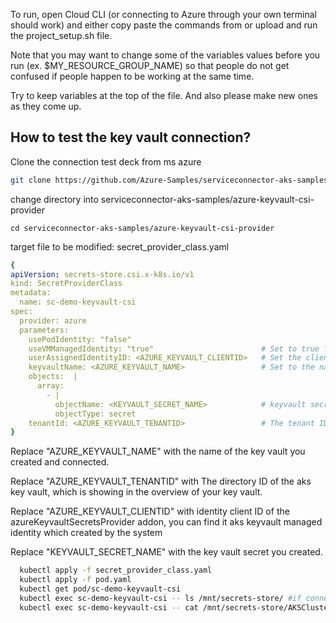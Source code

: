To run, open Cloud CLI (or connecting to Azure through your own terminal should work) and either copy paste
the commands from or upload and run the project_setup.sh file.

Note that you may want to change some of the variables values before you run (ex. $MY_RESOURCE_GROUP_NAME)
so that people do not get confused if people happen to be working at the same time.

Try to keep variables at the top of the file. And also please make new ones as they come up.



## How to test the key vault connection?
Clone the connection test deck from ms azure
```bash
git clone https://github.com/Azure-Samples/serviceconnector-aks-samples.git
```
change directory into serviceconnector-aks-samples/azure-keyvault-csi-provider
```
cd serviceconnector-aks-samples/azure-keyvault-csi-provider
```
target file to be modified: secret_provider_class.yaml
```yaml
{
apiVersion: secrets-store.csi.x-k8s.io/v1
kind: SecretProviderClass
metadata:
  name: sc-demo-keyvault-csi
spec:
  provider: azure
  parameters:
    usePodIdentity: "false"
    useVMManagedIdentity: "true"                        # Set to true for using managed identity
    userAssignedIdentityID: <AZURE_KEYVAULT_CLIENTID>   # Set the clientID of the user-assigned managed identity to use
    keyvaultName: <AZURE_KEYVAULT_NAME>                 # Set to the name of your key vault
    objects:  |
      array:
        - |
          objectName: <KEYVAULT_SECRET_NAME>            # keyvault secret name
          objectType: secret
    tenantId: <AZURE_KEYVAULT_TENANTID>                 # The tenant ID of the key vault
}
```

Replace "AZURE_KEYVAULT_NAME" with the name of the key vault you created and connected.

Replace "AZURE_KEYVAULT_TENANTID" with The directory ID of the aks key vault, which is showing in the overview of your key vault.

Replace "AZURE_KEYVAULT_CLIENTID" with identity client ID of the azureKeyvaultSecretsProvider addon, you can find it aks keyvault managed identity which created by the system

Replace "KEYVAULT_SECRET_NAME" with the key vault secret you created.

```bash
  kubectl apply -f secret_provider_class.yaml
  kubectl apply -f pod.yaml
  kubectl get pod/sc-demo-keyvault-csi
  kubectl exec sc-demo-keyvault-csi -- ls /mnt/secrets-store/ #if connected, it will show your secret name
  kubectl exec sc-demo-keyvault-csi -- cat /mnt/secrets-store/AKSClusterSecret ##if connected, it will show your secret value
```